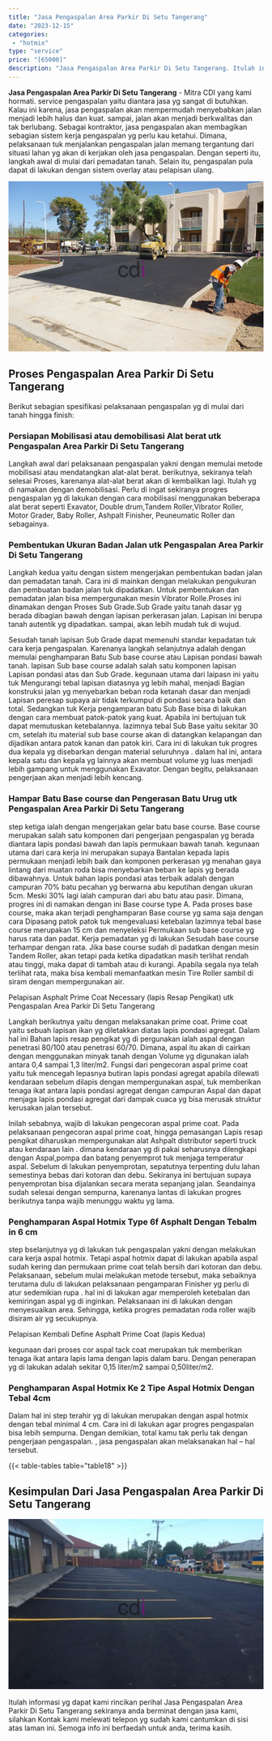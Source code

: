 ```yaml
---
title: "Jasa Pengaspalan Area Parkir Di Setu Tangerang"
date: "2023-12-15"
categories:
 - "hotmix"
type: "service"
price: "[65000]"
description: "Jasa Pengaspalan Area Parkir Di Setu Tangerang. Itulah informasi yg dapat kami rincikan perihal Jasa Pengaspalan Area Parkir Di Setu Tangerang sekiranya anda..."
---
```


**Jasa Pengaspalan Area Parkir Di Setu Tangerang** - Mitra CDI yang kami hormati. service pengaspalan yaitu diantara jasa yg sangat di butuhkan. Kalau ini karena, jasa pengaspalan akan mempermudah menyebabkan jalan menjadi lebih halus dan kuat. sampai, jalan akan menjadi berkwalitas dan tak berlubang. Sebagai kontraktor, jasa pengaspalan akan membagikan sebagian sistem kerja pengaspalan yg perlu kau ketahui. Dimana, pelaksanaan tuk menjalankan pengaspalan jalan memang tergantung dari situasi lahan yg akan di kerjakan oleh jasa pengaspalan. Dengan seperti itu, langkah awal di mulai dari pemadatan tanah. Selain itu, pengaspalan pula dapat di lakukan dengan sistem overlay atau pelapisan ulang.

![Jasa Pengaspalan Area Parkir Di Setu Tangerang](/images/hotmix/jasa-hotmix-aspal-05.jpg)

## Proses Pengaspalan Area Parkir Di Setu Tangerang

Berikut sebagian spesifikasi pelaksanaan pengaspalan yg di mulai dari tanah hingga finish:

### Persiapan Mobilisasi atau demobilisasi Alat berat utk Pengaspalan Area Parkir Di Setu Tangerang

Langkah awal dari pelaksanaan pengaspalan yakni dengan memulai metode mobilisasi atau mendatangkan alat-alat berat. berikutnya, sekiranya telah selesai Proses, karenanya alat-alat berat akan di kembalikan lagi. Itulah yg di namakan dengan demobilisasi. Perlu di ingat sekiranya progres pengaspalan yg di lakukan dengan cara mobilisasi menggunakan beberapa alat berat seperti Exavator, Double drum,Tandem Roller,Vibrator Roller, Motor Grader, Baby Roller, Ashpalt Finisher, Peuneumatic Roller dan sebagainya.

### Pembentukan Ukuran Badan Jalan utk Pengaspalan Area Parkir Di Setu Tangerang

Langkah kedua yaitu dengan sistem mengerjakan pembentukan badan jalan dan pemadatan tanah. Cara ini di mainkan dengan melakukan pengukuran dan pembuatan badan jalan tuk dipadatkan. Untuk pembentukan dan pemadatan jalan bisa mempergunakan mesin Vibrator Rolle.Proses ini dinamakan dengan Proses Sub Grade.Sub Grade yaitu tanah dasar yg berada dibagian bawah dengan lapisan perkerasan jalan. Lapisan ini berupa tanah autentik yg dipadatkan. sampai, akan lebih mudah tuk di wujud.

Sesudah tanah lapisan Sub Grade dapat memenuhi standar kepadatan tuk cara kerja pengaspalan. Karenanya langkah selanjutnya adalah dengan memulai penghamparan Batu Sub base course atau Lapisan pondasi bawah tanah. lapisan Sub base course adalah salah satu komponen lapisan Lapisan pondasi atas dan Sub Grade. kegunaan utama dari laipasn ini yaitu tuk Mengurangi tebal lapisan diatasnya yg lebih mahal, menjadi Bagian konstruksi jalan yg menyebarkan beban roda ketanah dasar dan menjadi Lapisan peresap supaya air tidak terkumpul di pondasi secara baik dan total. Sedangkan tuk Kerja pengamparan batu Sub Base bisa di lakukan dengan cara membuat patok-patok yang kuat. Apabila ini bertujuan tuk dapat memutuskan ketebalannya. lazimnya tebal Sub Base yaitu sekitar 30 cm, setelah itu material sub base course akan di datangkan kelapangan dan dijadikan antara patok kanan dan patok kiri. Cara ini di lakukan tuk progres dua kepala yg disebarkan dengan material seluruhnya . dalam hal ini, antara kepala satu dan kepala yg lainnya akan membuat volume yg luas menjadi lebih gampang untuk menggunakan Exavator. Dengan begitu, pelaksanaan pengerjaan akan menjadi lebih kencang.

### Hampar Batu Base course dan Pengerasan Batu Urug utk Pengaspalan Area Parkir Di Setu Tangerang

step ketiga ialah dengan mengerjakan gelar batu base course. Base course merupakan salah satu komponen dari pengerjaan pengaspalan yg berada diantara lapis pondasi bawah dan lapis permukaan bawah tanah. kegunaan utama dari cara kerja ini merupakan supaya Bantalan kepada lapis permukaan menjadi lebih baik dan komponen perkerasan yg menahan gaya lintang dari muatan roda bisa menyebarkan beban ke lapis yg berada dibawahnya. Untuk bahan lapis pondasi atas terbaik adalah dengan campuran 70% batu pecahan yg berwarna abu keputihan dengan ukuran 5cm. Meski 30% lagi ialah campuran dari abu batu atau pasir. Dimana, progres ini di namakan dengan ini Base course type A. Pada proses base course, maka akan terjadi penghamparan Base course yg sama saja dengan cara Dipasang patok patok tuk mengevaluasi ketebalan lazimnya tebal base course merupakan 15 cm dan menyeleksi Permukaan sub base course yg harus rata dan padat. Kerja pemadatan yg di lakukan Sesudah base course terhampar dengan rata. Jika base course sudah di padatkan dengan mesin Tandem Roller, akan tetapi pada ketika dipadatkan masih terlihat rendah atau tinggi, maka dapat di tambah atau di kurangi. Apabila segala nya telah terlihat rata, maka bisa kembali memanfaatkan mesin Tire Roller sambil di siram dengan mempergunakan air.

Pelapisan Asphalt Prime Coat Necessary (lapis Resap Pengikat) utk Pengaspalan Area Parkir Di Setu Tangerang

Langkah berikutnya yaitu dengan melaksanakan prime coat. Prime coat yaitu sebuah lapisan ikan yg diletakkan diatas lapis pondasi agregat. Dalam hal ini Bahan lapis resap pengikat yg di pergunakan ialah aspal dengan penetrasi 80/100 atau penetrasi 60/70. Dimana, aspal itu akan di cairkan dengan menggunakan minyak tanah dengan Volume yg digunakan ialah antara 0,4 sampai 1,3 liter/m2. Fungsi dari pengecoran aspal prime coat yaitu tuk mencegah lepasnya butiran lapis pondasi agregat apabila dilewati kendaraan sebelum dilapis dengan mempergunakan aspal, tuk memberikan tenaga ikat antara lapis pondasi agregat dengan campuran Aspal dan dapat menjaga lapis pondasi agregat dari dampak cuaca yg bisa merusak struktur kerusakan jalan tersebut.

Inilah sebabnya, wajib di lakukan pengecoran aspal prime coat. Pada pelaksanaan pengecoran aspal prime coat, hingga pemasangan Lapis resap pengikat diharuskan mempergunakan alat Ashpalt distributor seperti truck atau kendaraan lain . dimana kendaraan yg di pakai seharusnya dilengkapi dengan Aspal,pompa dan batang penyemprot tuk menjaga temperatur aspal. Sebelum di lakukan penyemprotan, sepatutnya terpenting dulu lahan semestinya bebas dari kotoran dan debu. Sekiranya ini bertujuan supaya penyemprotan bisa dijalankan secara merata sepanjang jalan. Seandainya sudah selesai dengan sempurna, karenanya lantas di lakukan progres berikutnya tanpa wajib menunggu waktu yg lama.

### Penghamparan Aspal Hotmix Type 6f Asphalt Dengan Tebalm in 6 cm

step bselanjutnya yg di lakukan tuk pengaspalan yakni dengan melakukan cara kerja aspal hotmix. Tetapi aspal hotmix dapat di lakukan apabila aspal sudah kering dan permukaan prime coat telah bersih dari kotoran dan debu. Pelaksanaan, sebelum mulai melakukan metode tersebut, maka sebaiknya terutama dulu di lakukan pelaksanaan pengamparan Finisher yg perlu di atur sedemikian rupa . hal ini di lakukan agar memperoleh ketebalan dan kemiringan aspal yg di inginkan. Pelaksanaan ini di lakukan dengan menyesuaikan area. Sehingga, ketika progres pemadatan roda roller wajib disiram air yg secukupnya.

Pelapisan Kembali Define Asphalt Prime Coat (lapis Kedua)

kegunaan dari proses cor aspal tack coat merupakan tuk memberikan tenaga ikat antara lapis lama dengan lapis dalam baru. Dengan penerapan yg di lakukan adalah sekitar 0,15 liter/m2 sampai 0,50liter/m2.

### Penghamparan Aspal Hotmix Ke 2 Tipe Aspal Hotmix Dengan Tebal 4cm

Dalam hal ini step terahir yg di lakukan merupakan dengan aspal hotmix dengan tebal minimal 4 cm. Cara ini di lakukan agar progres pengaspalan bisa lebih sempurna. Dengan demikian, total kamu tak perlu tak dengan pengerjaan pengaspalan. , jasa pengaspalan akan melaksanakan hal – hal tersebut.

{{< table-tables table="table18" >}}

## Kesimpulan Dari Jasa Pengaspalan Area Parkir Di Setu Tangerang

![Jasa Pengaspalan Area Parkir Di Setu Tangerang](/images/hotmix/jasa-hotmix-aspal-24.jpg)

Itulah informasi yg dapat kami rincikan perihal Jasa Pengaspalan Area Parkir Di Setu Tangerang sekiranya anda berminat dengan jasa kami, silahkan Kontak kami melewati telepon yg sudah kami cantumkan di sisi atas laman ini. Semoga info ini berfaedah untuk anda, terima kasih.
